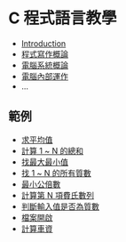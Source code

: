 # C 程式語言教學

* [Introduction](README.md)
* [程式寫作概論](writing-intro.md)
* [電腦系統概論](system-intro.md)
* [電腦內部運作](system-operation.md)
* ...

## 範例

* [求平均值](example/avg.md)
* [計算 1 ~ N 的總和](example/sum(1,n).md)
* [找最大最小值](example/find-max-min.md)
* [找 1 ~ N 的所有質數](example/find-prime-numbers.md)
* [最小公倍數](example/least-common-multiple.md)
* [計算第 N 項費氏數列](example/fibonacci-number.md)
* [判斷輸入值是否為質數](example/input-is-prime-number-or-not.md)
* [檔案開啟](example/open-file.md)
* [計算車資](example/taxi-fee-calculator.md)
